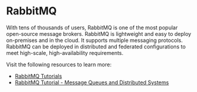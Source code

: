 # RabbitMQ

With tens of thousands of users, RabbitMQ is one of the most popular open-source message brokers.  RabbitMQ is lightweight and easy to deploy on-premises and in the cloud. It supports multiple messaging protocols. RabbitMQ can be deployed in distributed and federated configurations to meet high-scale, high-availability requirements.

Visit the following resources to learn more:

- [RabbitMQ Tutorials](https://www.rabbitmq.com/getstarted.html)
- [RabbitMQ Tutorial - Message Queues and Distributed Systems](https://www.youtube.com/watch?v=nFxjaVmFj5E)

